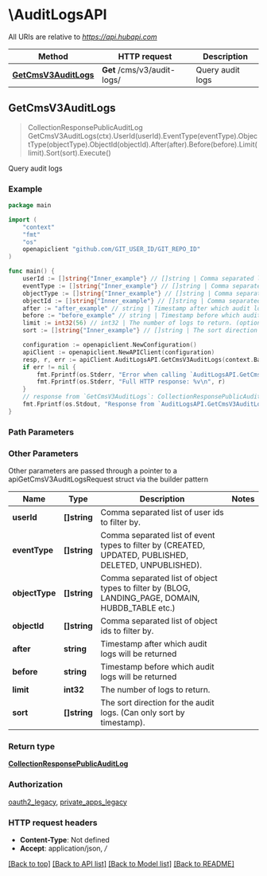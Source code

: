 # \AuditLogsAPI

All URIs are relative to *https://api.hubapi.com*

Method | HTTP request | Description
------------- | ------------- | -------------
[**GetCmsV3AuditLogs**](AuditLogsAPI.md#GetCmsV3AuditLogs) | **Get** /cms/v3/audit-logs/ | Query audit logs



## GetCmsV3AuditLogs

> CollectionResponsePublicAuditLog GetCmsV3AuditLogs(ctx).UserId(userId).EventType(eventType).ObjectType(objectType).ObjectId(objectId).After(after).Before(before).Limit(limit).Sort(sort).Execute()

Query audit logs



### Example

```go
package main

import (
	"context"
	"fmt"
	"os"
	openapiclient "github.com/GIT_USER_ID/GIT_REPO_ID"
)

func main() {
	userId := []string{"Inner_example"} // []string | Comma separated list of user ids to filter by. (optional)
	eventType := []string{"Inner_example"} // []string | Comma separated list of event types to filter by (CREATED, UPDATED, PUBLISHED, DELETED, UNPUBLISHED). (optional)
	objectType := []string{"Inner_example"} // []string | Comma separated list of object types to filter by (BLOG, LANDING_PAGE, DOMAIN, HUBDB_TABLE etc.) (optional)
	objectId := []string{"Inner_example"} // []string | Comma separated list of object ids to filter by. (optional)
	after := "after_example" // string | Timestamp after which audit logs will be returned (optional)
	before := "before_example" // string | Timestamp before which audit logs will be returned (optional)
	limit := int32(56) // int32 | The number of logs to return. (optional)
	sort := []string{"Inner_example"} // []string | The sort direction for the audit logs. (Can only sort by timestamp). (optional)

	configuration := openapiclient.NewConfiguration()
	apiClient := openapiclient.NewAPIClient(configuration)
	resp, r, err := apiClient.AuditLogsAPI.GetCmsV3AuditLogs(context.Background()).UserId(userId).EventType(eventType).ObjectType(objectType).ObjectId(objectId).After(after).Before(before).Limit(limit).Sort(sort).Execute()
	if err != nil {
		fmt.Fprintf(os.Stderr, "Error when calling `AuditLogsAPI.GetCmsV3AuditLogs``: %v\n", err)
		fmt.Fprintf(os.Stderr, "Full HTTP response: %v\n", r)
	}
	// response from `GetCmsV3AuditLogs`: CollectionResponsePublicAuditLog
	fmt.Fprintf(os.Stdout, "Response from `AuditLogsAPI.GetCmsV3AuditLogs`: %v\n", resp)
}
```

### Path Parameters



### Other Parameters

Other parameters are passed through a pointer to a apiGetCmsV3AuditLogsRequest struct via the builder pattern


Name | Type | Description  | Notes
------------- | ------------- | ------------- | -------------
 **userId** | **[]string** | Comma separated list of user ids to filter by. | 
 **eventType** | **[]string** | Comma separated list of event types to filter by (CREATED, UPDATED, PUBLISHED, DELETED, UNPUBLISHED). | 
 **objectType** | **[]string** | Comma separated list of object types to filter by (BLOG, LANDING_PAGE, DOMAIN, HUBDB_TABLE etc.) | 
 **objectId** | **[]string** | Comma separated list of object ids to filter by. | 
 **after** | **string** | Timestamp after which audit logs will be returned | 
 **before** | **string** | Timestamp before which audit logs will be returned | 
 **limit** | **int32** | The number of logs to return. | 
 **sort** | **[]string** | The sort direction for the audit logs. (Can only sort by timestamp). | 

### Return type

[**CollectionResponsePublicAuditLog**](CollectionResponsePublicAuditLog.md)

### Authorization

[oauth2_legacy](../README.md#oauth2_legacy), [private_apps_legacy](../README.md#private_apps_legacy)

### HTTP request headers

- **Content-Type**: Not defined
- **Accept**: application/json, */*

[[Back to top]](#) [[Back to API list]](../README.md#documentation-for-api-endpoints)
[[Back to Model list]](../README.md#documentation-for-models)
[[Back to README]](../README.md)

